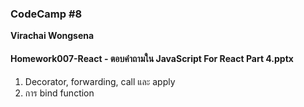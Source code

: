 ### CodeCamp #8
__Virachai Wongsena__

#### Homework007-React - ตอบคำถามใน JavaScript For React Part 4.pptx

1. Decorator, forwarding, call และ apply
2. การ bind function
